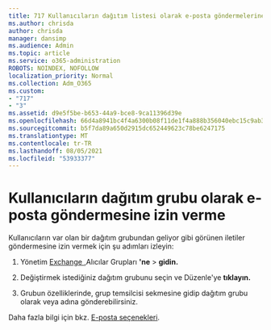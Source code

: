 ```yaml
---
title: 717 Kullanıcıların dağıtım listesi olarak e-posta göndermelerine izin verme
ms.author: chrisda
author: chrisda
manager: dansimp
ms.audience: Admin
ms.topic: article
ms.service: o365-administration
ROBOTS: NOINDEX, NOFOLLOW
localization_priority: Normal
ms.collection: Adm_O365
ms.custom:
- "717"
- "3"
ms.assetid: d9e5f5be-b653-44a9-bce8-9ca11396d39e
ms.openlocfilehash: 66d4a8941bc4f4a6300b08f11de1f4a888b356040ebc15c9ab37677d19da82c4
ms.sourcegitcommit: b5f7da89a650d2915dc652449623c78be6247175
ms.translationtype: MT
ms.contentlocale: tr-TR
ms.lasthandoff: 08/05/2021
ms.locfileid: "53933377"
---
```

# <a name="allow-users-to-send-email-as-a-distribution-group"></a>Kullanıcıların dağıtım grubu olarak e-posta göndermesine izin verme

Kullanıcıların var olan bir dağıtım grubundan geliyor gibi görünen iletiler göndermesine izin vermek için şu adımları izleyin:

1. Yönetim [Exchange ,](https://outlook.office365.com/ecp/)Alıcılar Grupları **'ne** \> **gidin.**

2. Değiştirmek istediğiniz dağıtım grubunu seçin ve Düzenle'ye **tıklayın.**

3. Grubun özelliklerinde, grup temsilcisi  sekmesine gidip dağıtım grubu olarak veya adına gönderebilirsiniz.

Daha fazla bilgi için bkz. [E-posta seçenekleri](https://technet.microsoft.com/library/bb124513.aspx#groupdelegation).
